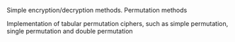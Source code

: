 Simple encryption/decryption methods. Permutation methods

Implementation of tabular permutation ciphers, such as simple permutation, single permutation and double permutation